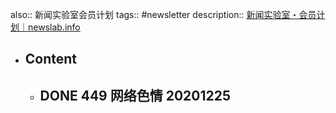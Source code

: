also:: 新闻实验室会员计划
tags:: #newsletter
description:: [新闻实验室・会员计划｜newslab.info](http://newslab.info/)

- ## Content
  - DONE 449 网络色情 20201225
    -